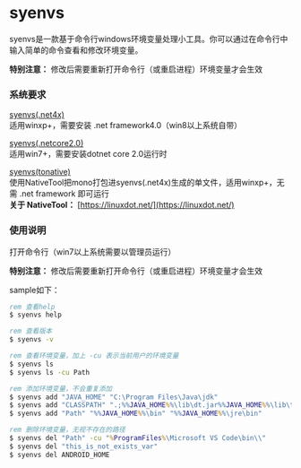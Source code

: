 # syenvs

syenvs是一款基于命令行windows环境变量处理小工具。你可以通过在命令行中输入简单的命令查看和修改环境变量。

**特别注意：** 修改后需要重新打开命令行（或重启进程）环境变量才会生效

### 系统要求
[syenvs(.net4x)]()\
适用winxp+，需要安装 .net framework4.0（win8以上系统自带）

[syenvs(.netcore2.0)]()\
适用win7+，需要安装dotnet core 2.0运行时

[syenvs(tonative)]()\
使用NativeTool把mono打包进syenvs(.net4x)生成的单文件，适用winxp+，无需 .net framework 即可运行\
**关于 NativeTool：** [https://linuxdot.net/](https://linuxdot.net/)

### 使用说明
打开命令行（win7以上系统需要以管理员运行）

**特别注意：** 修改后需要重新打开命令行（或重启进程）环境变量才会生效

sample如下：
```cmd
rem 查看help
$ syenvs help

rem 查看版本
$ syenvs -v

rem 查看环境变量，加上 -cu 表示当前用户的环境变量
$ syenvs ls
$ syenvs ls -cu Path

rem 添加环境变量，不会重复添加
$ syenvs add "JAVA_HOME" "C:\Program Files\Java\jdk"
$ syenvs add "CLASSPATH" ".;%%JAVA_HOME%%\lib\dt.jar%%JAVA_HOME%%\lib\tools.jar;"
$ syenvs add "Path" "%%JAVA_HOME%%\bin" "%%JAVA_HOME%%\jre\bin"

rem 删除环境变量，无视不存在的路径
$ syenvs del "Path" -cu "%ProgramFiles%\Microsoft VS Code\bin\\"
$ syenvs del "this_is_not_exists_var"
$ syenvs del ANDROID_HOME
```
